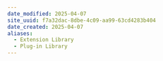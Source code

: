 ```yaml
---
date_modified: 2025-04-07
site_uuid: f7a32dac-8dbe-4c09-aa99-63cd4283b404
date_created: 2025-04-07
aliases:
  - Extension Library
  - Plug-in Library
---
```


